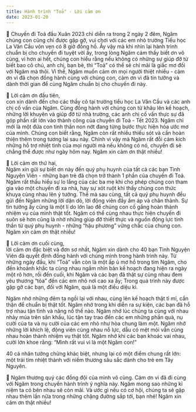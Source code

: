 ```yaml
---
title: Hành trình "Toả" - Lời cảm ơn
date: 2023-01-20
---
```

🌻 Chuyến đi Toả đầu Xuân 2023 chỉ diễn ra trong 2 ngày 2 đêm, Ngăm chúng con cũng chỉ được gặp gỡ, vui chơi với các em nhỏ trường Tiểu học La Văn Cầu vỏn vẹn có 8 giờ đồng hồ. Ấy vậy mà khi nhìn lại hành trình chuẩn bị cho chuyến đi tuyệt vời ấy, trong lòng Ngăm cảm thấy biết ơn vô cùng, vì hơn ai hết, chúng con hiểu rằng nếu không có những sự giúp đỡ từ biết bao cô chú, anh chị, bạn bè, thì “Toả” có thể sẽ chỉ mãi là giấc mơ đối với Ngăm mà thôi. Vì thế, Ngăm muốn cảm ơn mọi người thiệt nhiều - cảm ơn vì đã chọn đồng hành cùng với chúng con, cảm ơn vì đã tin tưởng và dành thời gian để cùng Ngăm chuẩn bị cho chuyến đi này.

🌻 Lời cảm ơn đầu tiên,  
con xin dành đến cho các thầy cô tại trường tiểu học La Văn Cầu và các anh chị cố vấn của Ngăm. Cùng đồng hành với chúng con từ khâu lên kế hoạch, những lời khuyên và giúp đỡ từ nhà trường, các anh chị cố vấn thực sự đã góp phần rất lớn vào thành công của chuyến đi Toả - Tết 2023. Ngăm chỉ mới là một đứa con tinh thần non nớt đang từng bước thực hiện hóa ước mơ của mình. Chúng con biết rằng, Ngăm còn rất nhiều thiếu sót và cần hoàn thiện thêm trong tương lai sau này. Chính vì vậy mà Ngăm rất đỗi cảm kích những hỗ trợ nhiệt tình của mọi người mà nếu không có nó, chuyến đi sẽ chẳng thể được như ngày hôm nay. Ngăm xin cảm ơn thật nhiều!

🌻 Lời cảm ơn thứ hai,  
Ngăm xin gửi sự biết ơn này đến quý phụ huynh của tất cả các bạn Tình Nguyện Viên - những bạn trẻ đã chọn trở thành 1 phần của chuyến đi Toả. Ngăm rất thấu hiểu sự lo lắng của các ba mẹ khi cho phép chúng con tham gia vào một chuyến đi xa nhà, hay sự xót ruột khi thấy chúng con thức khuya cùng nhau lên ý tưởng. Thế mà sau cùng, tất cả quý phụ huynh đều gửi đến Ngăm những lời dặn dò, lời động viên đầy ấm áp và chân thành. Sự tin tưởng ấy cũng là một lí do lớn lao để chúng con cố gắng hoàn thành nhiệm vụ của mình thật tốt. Ngăm có thể cùng nhau thực hiện chuyến đi suôn sẻ hơn cũng là nhờ những giúp đỡ thiết thực và nguồn động lực tinh thần từ quý phụ huynh - những “hậu phương” vững chắc của chúng con. Ngăm xin cảm ơn thật nhiều!

🌻 Lời cảm ơn cuối cùng,  
lời cảm ơn đặc biệt và đơn sơ nhất, Ngăm xin dành cho 40 bạn Tình Nguyện Viên đã quyết định đồng hành với chúng mình trong hành trình này. Từ những ngày đầu, khi “Toả” vẫn còn là một ấp ủ mơ hồ trong tim Ngăm, cho đến khoảnh khắc ta cùng nhau ngắm nhìn bản kế hoạch đang hiện ra ngày một rõ hơn, rồi đến cuối, khi Ngăm và các bạn đã thật sự cùng nhau đem yêu thương “tỏa” đến các em nhỏ nơi cao xa ấy; Trong quá trình này được gặp gỡ các bạn, đối với Ngăm, quả là một điều diệu kì.

Ngăm nhớ những đêm ta ngồi lại với nhau, cùng lên kế hoạch thật tỉ mỉ, cẩn thận để chuẩn bị thật tốt. Ngăm nhớ trong khi diễn ra sự kiện, các bạn đã hỗ trợ nhau tận tình và năng nổ thế nào. Ngăm nhớ lúc chúng ta cùng với nhau nhảy múa trên sân khấu, lúc tận tay trao đến các em những phần quà, nụ cười của ta và nụ cười của các em nhỏ như hòa chung làm một. Ngăm nhớ những lời khích lệ, động viên cùng nhau nỗ lực, dẫu có mệt mỏi vẫn cùng nhau hoàn thành nhiệm vụ thật tốt. Ngăm nhớ khi các bạn khoác vai nhau, cười lớn khoe rằng: “Mình rất vui vì là một Ngăm con!”

40 cá nhân tưởng chừng khác biệt, nhưng lại có một điểm chung rất lớn: một trái tim nhiệt thành với niềm thương sâu sắc dành cho trẻ em Tây Nguyên.

🌻 Ngăm thương quý các đồng đội của mình vô cùng. Cám ơn vì đã đi cùng với Ngăm trong chuyến hành trình ý nghĩa này. Ngăm mong sao những kỉ niệm ta có bên nhau sẽ còn mãi. Và ước gì nếu có cơ hội, chúng ta sẽ gặp nhau thêm lần nữa trong những chặng đường sắp tới, bạn nhé! Ngăm xin cảm ơn thật nhiều!
